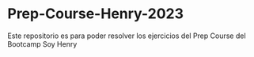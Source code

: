 # Prep-Course-Henry-2023
Este repositorio es para poder resolver los ejercicios del Prep Course del Bootcamp Soy Henry
